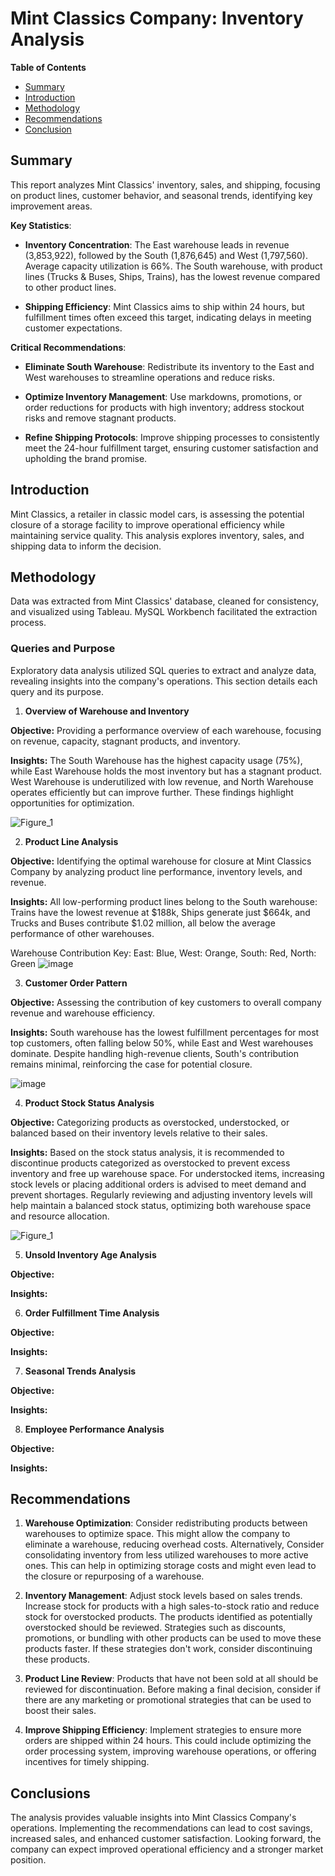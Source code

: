 # Mint Classics Company: Inventory Analysis

**Table of Contents**

- [Summary](#summary)
- [Introduction](#introduction)
- [Methodology](#methodology)
- [Recommendations](#recommendations)
- [Conclusion](#conclusion)

<a id="summary"></a>

## Summary

This report analyzes Mint Classics' inventory, sales, and shipping, focusing on product lines, customer behavior, and seasonal trends, identifying key improvement areas.

**Key Statistics**:

- **Inventory Concentration**: The East warehouse leads in revenue (3,853,922), followed by the South (1,876,645) and West (1,797,560). Average capacity utilization is 66%. The South warehouse, with product lines (Trucks & Buses, Ships, Trains), has the lowest revenue compared to other product lines.

- **Shipping Efficiency**: Mint Classics aims to ship within 24 hours, but fulfillment times often exceed this target, indicating delays in meeting customer expectations.

**Critical Recommendations**:

- **Eliminate South Warehouse**: Redistribute its inventory to the East and West warehouses to streamline operations and reduce risks.

- **Optimize Inventory Management**: Use markdowns, promotions, or order reductions for products with high inventory; address stockout risks and remove stagnant products.

- **Refine Shipping Protocols**: Improve shipping processes to consistently meet the 24-hour fulfillment target, ensuring customer satisfaction and upholding the brand promise.

<a id="introduction"></a>

## Introduction

Mint Classics, a retailer in classic model cars, is assessing the potential closure of a storage facility to improve operational efficiency while maintaining service quality. This analysis explores inventory, sales, and shipping data to inform the decision.

<a id="methodology"></a>

## Methodology

Data was extracted from Mint Classics' database, cleaned for consistency, and visualized using Tableau. MySQL Workbench facilitated the extraction process.

### Queries and Purpose

Exploratory data analysis utilized SQL queries to extract and analyze data, revealing insights into the company's operations. This section details each query and its purpose.

1. **Overview of Warehouse and Inventory**

**Objective:** Providing a performance overview of each warehouse, focusing on revenue, capacity, stagnant products, and inventory.

**Insights:** The South Warehouse has the highest capacity usage (75%), while East Warehouse holds the most inventory but has a stagnant product. West Warehouse is underutilized with low revenue, and North Warehouse operates efficiently but can improve further. These findings highlight opportunities for optimization.

![Figure_1](https://github.com/user-attachments/assets/d67ba411-ef72-4cab-8c21-7aa5400bb1c5)

2. **Product Line Analysis**

**Objective:** Identifying the optimal warehouse for closure at Mint Classics Company by analyzing product line performance, inventory levels, and revenue.

**Insights:** All low-performing product lines belong to the South warehouse: Trains have the lowest revenue at $188k, Ships generate just $664k, and Trucks and Buses contribute $1.02 million, all below the average performance of other warehouses.

Warehouse Contribution Key:
East: Blue,
West: Orange,
South: Red,
North: Green
![image](https://github.com/user-attachments/assets/5a01fdd7-2939-41f8-a586-e1ec508274c9)


3. **Customer Order Pattern**

**Objective:** Assessing the contribution of key customers to overall company revenue and warehouse efficiency.

**Insights:** South warehouse has the lowest fulfillment percentages for most top customers, often falling below 50%, while East and West warehouses dominate. Despite handling high-revenue clients, South's contribution remains minimal, reinforcing the case for potential closure.

![image](https://github.com/user-attachments/assets/fd22b37e-af4a-45e1-bf28-9b83598decbb)


4. **Product Stock Status Analysis**

**Objective:** Categorizing products as overstocked, understocked, or balanced based on their inventory levels relative to their sales.

**Insights:** Based on the stock status analysis, it is recommended to discontinue products categorized as overstocked to prevent excess inventory and free up warehouse space. For understocked items, increasing stock levels or placing additional orders is advised to meet demand and prevent shortages. Regularly reviewing and adjusting inventory levels will help maintain a balanced stock status, optimizing both warehouse space and resource allocation.

![Figure_1](https://github.com/user-attachments/assets/9baf9e42-3e66-40b0-9589-82796d339d66)


5. **Unsold Inventory Age Analysis**

**Objective:** 

**Insights:** 

6. **Order Fulfillment Time Analysis**

**Objective:** 

**Insights:** 

7. **Seasonal Trends Analysis**

**Objective:** 

**Insights:** 

8. **Employee Performance Analysis**

**Objective:** 

**Insights:** 
<a id="limitations-and-challenges"></a>


<a id="recommedations"></a>

## Recommendations

1. **Warehouse Optimization**: Consider redistributing products between warehouses to optimize space. This might allow the company to eliminate a warehouse, reducing overhead costs. Alternatively, Consider consolidating inventory from less utilized warehouses to more active ones. This can help in optimizing storage costs and might even lead to the closure or repurposing of a warehouse.

2. **Inventory Management**: Adjust stock levels based on sales trends. Increase stock for products with a high sales-to-stock ratio and reduce stock for overstocked products. The products identified as potentially overstocked should be reviewed. Strategies such as discounts, promotions, or bundling with other products can be used to move these products faster. If these strategies don't work, consider discontinuing these products.

3. **Product Line Review**: Products that have not been sold at all should be reviewed for discontinuation. Before making a final decision, consider if there are any marketing or promotional strategies that can be used to boost their sales.

4. **Improve Shipping Efficiency**: Implement strategies to ensure more orders are shipped within 24 hours. This could include optimizing the order processing system, improving warehouse operations, or offering incentives for timely shipping.

<a id="conclusion"></a>

## Conclusions

The analysis provides valuable insights into Mint Classics Company's operations. Implementing the recommendations can lead to cost savings, increased sales, and enhanced customer satisfaction. Looking forward, the company can expect improved operational efficiency and a stronger market position.

